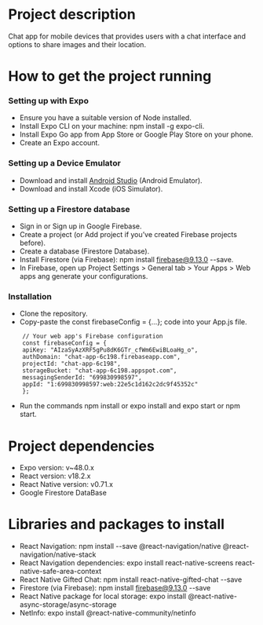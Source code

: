 # Project description

Chat app for mobile devices that provides users with a chat interface and options to share images and their location.

# How to get the project running

### Setting up with Expo

* Ensure you have a suitable version of Node installed.
* Install Expo CLI on your machine: npm install -g expo-cli.
* Install Expo Go app from App Store or Google Play Store on your phone.
* Create an Expo account.

### Setting up a Device Emulator

* Download and install [Android Studio](https://developer.android.com/studio) (Android Emulator).
* Download and install Xcode (iOS Simulator).

### Setting up a Firestore database

* Sign in or Sign up in Google Firebase.
* Create a project (or Add project if you’ve created Firebase projects before).
* Create a database (Firestore Database).
* Install Firestore (via Firebase): npm install firebase@9.13.0 --save.
* In Firebase, open up Project Settings > General tab > Your Apps > Web apps ang generate your configurations.

### Installation

* Clone the repository.
* Copy-paste the const firebaseConfig = {...}; code into your App.js file.

```
	// Your web app's Firebase configuration
	const firebaseConfig = {
	apiKey: "AIzaSyAzXRF5gPu8dK6GTr_cfWm6EwiBLoaHg_o",
	authDomain: "chat-app-6c198.firebaseapp.com",
	projectId: "chat-app-6c198",
	storageBucket: "chat-app-6c198.appspot.com",
	messagingSenderId: "699830998597",
	appId: "1:699830998597:web:22e5c1d162c2dc9f45352c"
	};
```

* Run the commands npm install or expo install and expo start or npm start.


# Project dependencies

* Expo version: v~48.0.x
* React version: v18.2.x
* React Native version: v0.71.x
* Google Firestore DataBase

# Libraries and packages to install

* React Navigation: npm install --save @react-navigation/native @react-navigation/native-stack
* React Navigation dependencies: expo install react-native-screens react-native-safe-area-context
* React Native Gifted Chat: npm install react-native-gifted-chat --save
* Firestore (via Firebase): npm install firebase@9.13.0 --save
* React Native package for local storage: expo install @react-native-async-storage/async-storage
* NetInfo: expo install @react-native-community/netinfo